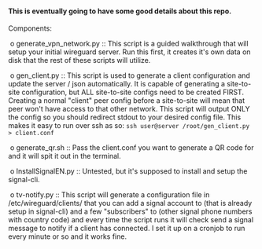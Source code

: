 #### This is eventually going to have some good details about this repo.

Components:

​	o generate_vpn_network.py :: This script is a guided walkthrough that will setup your initial wireguard server. Run this first, it creates it's own data on disk that the rest of these scripts will utilize. 

​	o gen_client.py :: This script is used to generate a client configuration and update the server / json automatically. It is capable of generating a site-to-site configuration, but ALL site-to-site configs need to be created FIRST. Creating a normal "client" peer config before a site-to-site will mean that peer won't have access to that other network. This script will output ONLY the config so you should redirect stdout to your desired config file. This makes it easy to run over ssh as so: `ssh user@server /root/gen_client.py > client.conf`

​	o generate_qr.sh :: Pass the client.conf you want to generate a QR code for and it will spit it out in the terminal.

​	o InstallSignalEN.py :: Untested, but it's supposed to install and setup the signal-cli.

​	o tv-notify.py :: This script will generate a configuration file in /etc/wireguard/clients/ that you can add a signal account to (that is already setup in signal-cli) and a few "subscribers" to (other signal phone numbers with country code) and every time the script runs it will check send a signal message to notify if a client has connected. I set it up on a cronjob to run every minute or so and it works fine.
